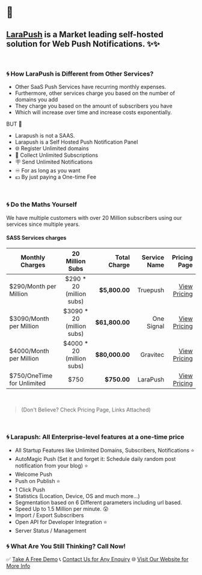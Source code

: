 # 👋

## <a href="https://larapush.com/" target="_blank">LaraPush</a> is a Market leading self-hosted solution for Web Push Notifications. ✨✨

<br>

### 🌀 How LaraPush is Different from Other Services?
 
 - Other SaaS Push Services have recurring monthly expenses.
 - Furthermore, other services charge you based on the number of domains you add
 - They charge you based on the amount of subscribers you have
 - Which will increase over time and increase costs exponentially.

BUT 🍑

 - Larapush is not a SAAS.
 - Larapush is a Self Hosted Push Notification Panel
 - 🌐 Register Unlimited domains
 - 👥 Collect Unlimited Subscriptions
 - 🪧 Send Unlimited Notifications
 - ♾️ For as long as you want
 - 💵 By just paying a One-time Fee
<br>

### 🌀 Do the Maths Yourself

We have multiple customers with over 20 Million subscribers using our services since multiple years.

#### SASS Services charges

 **Monthly Charges** | **20 Million Subs** | **Total Charge** | **Service Name** | **Pricing Page**
 | ------------- |:-------------:| ---------:|---------:|---------:|
 $290/Month per Million | $290 * 20 (million subs) | <b>$5,800.00</b> | Truepush | <a href="https://www.truepush.com/pricing" target="_blank">View Pricing</a>
 $3090/Month per Million | $3090 * 20 (million subs) | <b>$61,800.00</b> | One Signal | <a href="https://onesignal.com/pricing" target="_blank">View Pricing</a>
 $4000/Month per Million | $4000 * 20 (million subs) | <b>$80,000.00</b> | Gravitec | <a href="https://gravitec.net/pricing" target="_blank">View Pricing</a>
 $750/OneTime for Unlimited | $750 | <b>$750.00</b> | LaraPush | <a href="https://larapush.com/pricing/" target="_blank">View Pricing</a>
 
 <br>
 
 > (Don't Believe? Check Pricing Page, Links Attached)
 
 <br>

### 🌀 Larapush: All Enterprise-level features at a one-time price
- All Startup Features like Unlimited Domains, Subscribers, Notifications ⭐
- AutoMagic Push (Set it and forget it: Schedule daily random post notification from your blog) ⭐
- Welcome Push
- Push on Publish ⭐
- 1 Click Push
- Statistics (Location, Device, OS and much more...)
- Segmentation based on 6 Different parameters including url based.
- Speed Up to 1.5 Million per minute. 😲
- Import / Export Subscribers
- Open API for Developer Integration ⭐
- Server Status / Management
 
 ### 🌀 What Are You Still Thinking? Call Now!
 ✅ <a href="https://larapush.com/#demo" target="_blank">Take A Free Demo</a>
 📞 <a href="https://larapush.com/contact/" target="_blank">Contact Us for Any Enquiry</a>
 🌐 <a href="https://larapush.com/" target="_blank">Visit Our Website for More Info</a>
